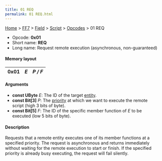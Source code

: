 ```yaml
---
title: 01 REQ
permalink: 01 REQ.html
---
```


[Home](../../../../Main%20Page.md) > [FF7](../../../../FF7.md) > [Field](../../../Field.md) > [Script](../../Script.md) > [Opcodes](../Opcodes.md) > 01 REQ

-   Opcode: **0x01**
-   Short name: **REQ**
-   Long name: Request remote execution (asynchronous, non-guaranteed)

#### Memory layout

| 0x01 | *E* | *P / F* |
|------|-----|---------|

#### Arguments

-   **const UByte** *E*: The ID of the target [entity][].
-   **const Bit\[3\]** *P*: The [priority][] at which we want to execute
    the remote script (high 3 bits of byte).
-   **const Bit\[5\]** *F*: The ID of the specific member function of
    *E* to be executed (low 5 bits of byte).

#### Description

Requests that a remote entity executes one of its member functions at a
specified priority. The request is asynchronous and returns immediately
without waiting for the remote execution to start or finish. If the
specified priority is already busy executing, the request will fail
silently.

  [entity]: ../Entity.md "wikilink"
  [priority]: ../Priorities.md "wikilink"
